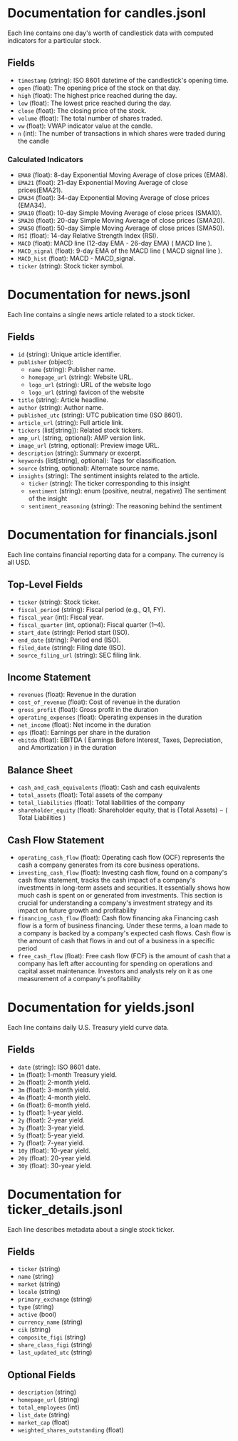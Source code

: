 # Documentation for candles.jsonl

Each line contains one day's worth of candlestick data with computed indicators for a particular stock.

## Fields

- `timestamp` (string): ISO 8601 datetime of the candlestick's opening time.
- `open` (float): The opening price of the stock on that day.
- `high` (float): The highest price reached during the day.
- `low` (float): The lowest price reached during the day.
- `close` (float): The closing price of the stock.
- `volume` (float): The total number of shares traded.
- `vw` (float): VWAP indicator value at the candle.
- `n` (int): The number of transactions in which shares were traded during the candle

### Calculated Indicators

- `EMA8` (float): 8-day Exponential Moving Average of close prices (EMA8).
- `EMA21` (float): 21-day Exponential Moving Average of close prices(EMA21).
- `EMA34` (float): 34-day Exponential Moving Average of close prices (EMA34).
- `SMA10` (float): 10-day Simple Moving Average of close prices (SMA10).
- `SMA20` (float): 20-day Simple Moving Average of close prices (SMA20).
- `SMA50` (float): 50-day Simple Moving Average of close prices (SMA50).
- `RSI` (float): 14-day Relative Strength Index (RSI).
- `MACD` (float): MACD line (12-day EMA - 26-day EMA) ( MACD line ).
- `MACD_signal` (float): 9-day EMA of the MACD line ( MACD signal line ).
- `MACD_hist` (float): MACD - MACD_signal.
- `ticker` (string): Stock ticker symbol.


# Documentation for news.jsonl

Each line contains a single news article related to a stock ticker.

## Fields

- `id` (string): Unique article identifier.
- `publisher` (object):
  - `name` (string): Publisher name.
  - `homepage_url` (string): Website URL.
  - `logo_url` (string): URL of the website logo
  - `logo_url` (string) favicon of the website
- `title` (string): Article headline.
- `author` (string): Author name.
- `published_utc` (string): UTC publication time (ISO 8601).
- `article_url` (string): Full article link.
- `tickers` (list[string]): Related stock tickers.
- `amp_url` (string, optional): AMP version link.
- `image_url` (string, optional): Preview image URL.
- `description` (string): Summary or excerpt.
- `keywords` (list[string], optional): Tags for classification.
- `source` (string, optional): Alternate source name.
- `insights` (string): The sentiment insights related to the article.
  - `ticker` (string): The ticker corresponding to this insight
  - `sentiment` (string): enum (positive, neutral, negative) The sentiment of the insight
  - `sentiment_reasoning` (string): The reasoning behind the sentiment

# Documentation for financials.jsonl

Each line contains financial reporting data for a company. The currency is all USD.

## Top-Level Fields

- `ticker` (string): Stock ticker.
- `fiscal_period` (string): Fiscal period (e.g., Q1, FY).
- `fiscal_year` (int): Fiscal year.
- `fiscal_quarter` (int, optional): Fiscal quarter (1–4).
- `start_date` (string): Period start (ISO).
- `end_date` (string): Period end (ISO).
- `filed_date` (string): Filing date (ISO).
- `source_filing_url` (string): SEC filing link.

## Income Statement

- `revenues` (float): Revenue in the duration
- `cost_of_revenue` (float): Cost of revenue in the duration
- `gross_profit` (float): Gross profit in the duration
- `operating_expenses` (float): Operating expenses in the duration
- `net_income` (float): Net income in the duration
- `eps` (float): Earnings per share in the duration
- `ebitda` (float): EBITDA (  Earnings Before Interest, Taxes, Depreciation, and Amortization ) in the duration

## Balance Sheet

- `cash_and_cash_equivalents` (float): Cash and cash equivalents
- `total_assets` (float): Total assets of the company  
- `total_liabilities` (float): Total liabilities of the company
- `shareholder_equity` (float): Shareholder equity, that is (Total Assets) − ( Total Liabilities )

## Cash Flow Statement

- `operating_cash_flow` (float): Operating cash flow (OCF) represents the cash a company generates from its core business operations.
- `investing_cash_flow` (float): Investing cash flow, found on a company's cash flow statement, tracks the cash impact of a company's investments in long-term assets and securities. It essentially shows how much cash is spent on or generated from investments. This section is crucial for understanding a company's investment strategy and its impact on future growth and profitability
- `financing_cash_flow` (float): Cash flow financing aka Financing cash flow is a form of business financing. Under these terms, a loan made to a company is backed by a company's expected cash flows. Cash flow is the amount of cash that flows in and out of a business in a specific period
- `free_cash_flow` (float): Free cash flow (FCF) is the amount of cash that a company has left after accounting for spending on operations and capital asset maintenance. Investors and analysts rely on it as one measurement of a company's profitability


# Documentation for yields.jsonl

Each line contains daily U.S. Treasury yield curve data.

## Fields

- `date` (string): ISO 8601 date.
- `1m` (float): 1-month Treasury yield.
- `2m` (float): 2-month yield.
- `3m` (float): 3-month yield.
- `4m` (float): 4-month yield.
- `6m` (float): 6-month yield.
- `1y` (float): 1-year yield.
- `2y` (float): 2-year yield.
- `3y` (float): 3-year yield.
- `5y` (float): 5-year yield.
- `7y` (float): 7-year yield.
- `10y` (float): 10-year yield.
- `20y` (float): 20-year yield.
- `30y` (float): 30-year yield.


# Documentation for ticker_details.jsonl

Each line describes metadata about a single stock ticker.

## Fields

- `ticker` (string)
- `name` (string)
- `market` (string)
- `locale` (string)
- `primary_exchange` (string)
- `type` (string)
- `active` (bool)
- `currency_name` (string)
- `cik` (string)
- `composite_figi` (string)
- `share_class_figi` (string)
- `last_updated_utc` (string)

## Optional Fields

- `description` (string)
- `homepage_url` (string)
- `total_employees` (int)
- `list_date` (string)
- `market_cap` (float)
- `weighted_shares_outstanding` (float)
